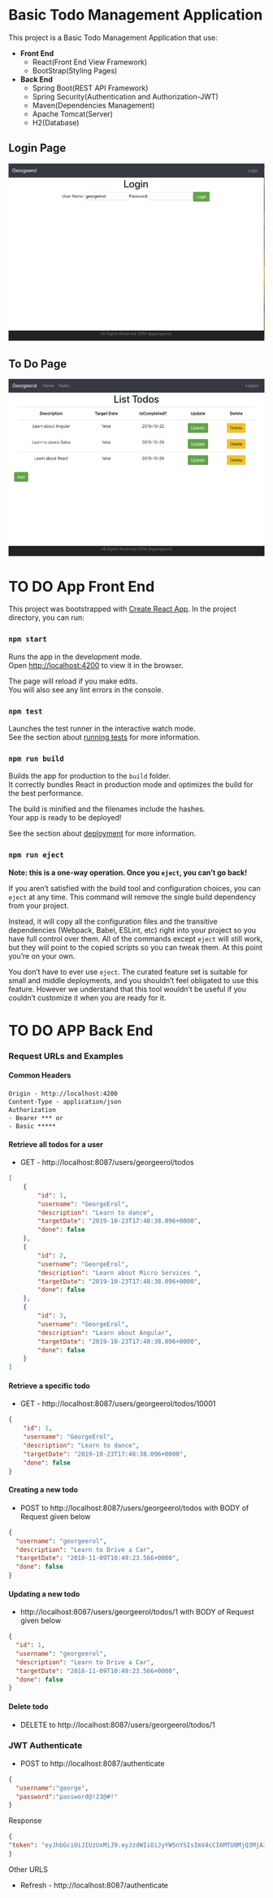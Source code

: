 # Basic Todo Management Application
This project is a Basic Todo Management Application that use:
* **Front End**
   * React(Front End View Framework)
   * BootStrap(Styling Pages)
* **Back End** 
   * Spring Boot(REST API Framework)
   * Spring Security(Authentication and Authorization-JWT)
   * Maven(Dependencies Management)
   * Apache Tomcat(Server)
   * H2(Database)
   
## Login Page   
![LoginPage](./Images/LoginPage.png)

## To Do Page
![LoginPage](./Images/ToDoPage.png)

   
# TO DO App Front End
This project was bootstrapped with [Create React App](https://github.com/facebook/create-react-app).
In the project directory, you can run:

### `npm start`

Runs the app in the development mode.<br>
Open [http://localhost:4200](http://localhost:4200) to view it in the browser.

The page will reload if you make edits.<br>
You will also see any lint errors in the console.

### `npm test`

Launches the test runner in the interactive watch mode.<br>
See the section about [running tests](https://facebook.github.io/create-react-app/docs/running-tests) for more information.

### `npm run build`

Builds the app for production to the `build` folder.<br>
It correctly bundles React in production mode and optimizes the build for the best performance.

The build is minified and the filenames include the hashes.<br>
Your app is ready to be deployed!

See the section about [deployment](https://facebook.github.io/create-react-app/docs/deployment) for more information.

### `npm run eject`

**Note: this is a one-way operation. Once you `eject`, you can’t go back!**

If you aren’t satisfied with the build tool and configuration choices, you can `eject` at any time. This command will remove the single build dependency from your project.

Instead, it will copy all the configuration files and the transitive dependencies (Webpack, Babel, ESLint, etc) right into your project so you have full control over them. All of the commands except `eject` will still work, but they will point to the copied scripts so you can tweak them. At this point you’re on your own.

You don’t have to ever use `eject`. The curated feature set is suitable for small and middle deployments, and you shouldn’t feel obligated to use this feature. However we understand that this tool wouldn’t be useful if you couldn’t customize it when you are ready for it.

# TO DO APP Back End

### Request URLs and Examples

#### Common Headers

```
Origin - http://localhost:4200
Content-Type - application/json
Authorization 
- Bearer *** or
- Basic *****
```


#### Retrieve all todos for a user 

- GET - http://localhost:8087/users/georgeerol/todos

```json
[
    {
        "id": 1,
        "username": "GeorgeErol",
        "description": "Learn to dance",
        "targetDate": "2019-10-23T17:48:38.096+0000",
        "done": false
    },
    {
        "id": 2,
        "username": "GeorgeErol",
        "description": "Learn about Micro Services ",
        "targetDate": "2019-10-23T17:48:38.096+0000",
        "done": false
    },
    {
        "id": 3,
        "username": "GeorgeErol",
        "description": "Learn about Angular",
        "targetDate": "2019-10-23T17:48:38.096+0000",
        "done": false
    }
]
```

#### Retrieve a specific todo

- GET - http://localhost:8087/users/georgeerol/todos/10001

```json
{
    "id": 1,
    "username": "GeorgeErol",
    "description": "Learn to dance",
    "targetDate": "2019-10-23T17:48:38.096+0000",
    "done": false
}
```

#### Creating a new todo

- POST to http://localhost:8087/users/georgeerol/todos with BODY of Request given below

```json
{
  "username": "georgeerol",
  "description": "Learn to Drive a Car",
  "targetDate": "2018-11-09T10:49:23.566+0000",
  "done": false
}
```

#### Updating a new todo

- http://localhost:8087/users/georgeerol/todos/1 with BODY of Request given below

```json
{
  "id": 1,
  "username": "georgeerol",
  "description": "Learn to Drive a Car",
  "targetDate": "2018-11-09T10:49:23.566+0000",
  "done": false
}
```

#### Delete todo

- DELETE to http://localhost:8087/users/georgeerol/todos/1

### JWT Authenticate

- POST to http://localhost:8087/authenticate


```json
{
  "username":"george",
  "password":"password@!23@#!"
}
```

Response

```json
{
"token": "eyJhbGciOiJIUzUxMiJ9.eyJzdWIiOiJyYW5nYSIsImV4cCI6MTU0MjQ3MjA3NCwiaWF0IjoxNTQxODY3Mjc0fQ.kD6UJQyxjSPMzAhoTJRr-Z5UL-FfgsyxbdseWQvk0fLi7eVXAKhBkWfj06SwH43sY_ZWBEeLuxaE09szTboefw"
}
```

Other URLS
- Refresh - http://localhost:8087/authenticate

